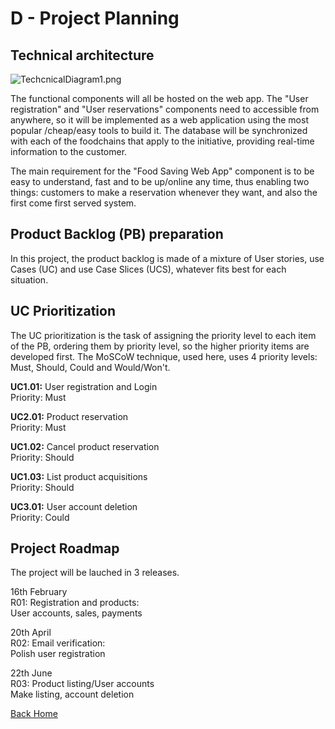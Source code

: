 # **D - Project Planning** #


## **Technical architecture** ##

![TechcnicalDiagram1.png](https://bitbucket.org/repo/AXreney/images/3905734672-TechcnicalDiagram1.png)

The functional components will all be hosted on the web app. The "User registration" and "User reservations" components need to accessible from anywhere, so it will be implemented as a web application using the most popular /cheap/easy tools to build it. The database will be synchronized with each of the foodchains that apply to the initiative, providing real-time information to the customer.

The main requirement for the "Food Saving Web App" component is to be easy to understand, fast and to be up/online any time, thus enabling two things: customers to make a reservation whenever they want, and also the first come first served system.




## **Product Backlog (PB) preparation** ##

In this project, the product backlog is made of a mixture of User stories, use Cases (UC) and use Case Slices (UCS), whatever fits best for each situation.



## **UC Prioritization** ##

The UC prioritization is the task of assigning the priority level to each item of the PB, ordering them by priority level, so the higher priority items are developed first. The MoSCoW technique, used here, uses 4 priority levels: Must, Should, Could and Would/Won't.



**UC1.01:**	User registration and Login		
Priority: Must


**UC2.01:**	Product reservation	        
Priority: Must


**UC1.02:**	Cancel product reservation	
Priority: Should


**UC1.03:**	List product acquisitions	
Priority: Should


**UC3.01:**     User account deletion           
Priority: Could





## **Project Roadmap** ##

The project will be lauched in 3 releases.


16th February	
R01: Registration and products:		
User accounts, sales, payments	
 

20th April	
R02: Email verification:	
Polish user registration	


22th June	
R03: Product listing/User accounts	
Make listing, account deletion

[Back Home](https://bitbucket.org/ws-18861-19256-19377/repo_18861_19256_19337/wiki/Home)